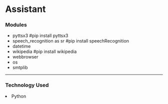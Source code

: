<h1>Assistant</h1>

<h3>Modules</h3>

<ul>
 
<li>pyttsx3 #pip install pyttsx3
<li>speech_recognition as sr #pip install speechRecognition
<li> datetime
<li>wikipedia #pip install wikipedia
<li>webbrowser
<li> os
<li>smtplib

</ul>

<hr>

<h3>Technology Used</h3>
<li> Python
